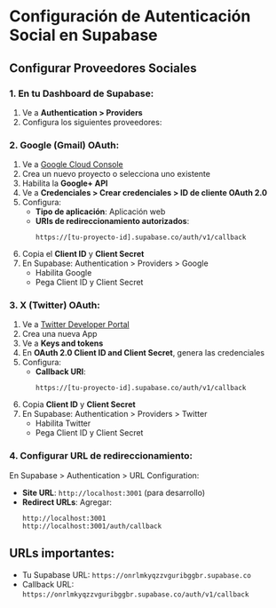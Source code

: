 # Configuración de Autenticación Social en Supabase

## Configurar Proveedores Sociales

### 1. En tu Dashboard de Supabase:
1. Ve a **Authentication > Providers**
2. Configura los siguientes proveedores:

### 2. Google (Gmail) OAuth:
1. Ve a [Google Cloud Console](https://console.cloud.google.com/)
2. Crea un nuevo proyecto o selecciona uno existente
3. Habilita la **Google+ API**
4. Ve a **Credenciales > Crear credenciales > ID de cliente OAuth 2.0**
5. Configura:
   - **Tipo de aplicación**: Aplicación web
   - **URIs de redireccionamiento autorizados**: 
     ```
     https://[tu-proyecto-id].supabase.co/auth/v1/callback
     ```
6. Copia el **Client ID** y **Client Secret**
7. En Supabase: Authentication > Providers > Google
   - Habilita Google
   - Pega Client ID y Client Secret

### 3. X (Twitter) OAuth:
1. Ve a [Twitter Developer Portal](https://developer.twitter.com/en/portal/dashboard)
2. Crea una nueva App
3. Ve a **Keys and tokens**
4. En **OAuth 2.0 Client ID and Client Secret**, genera las credenciales
5. Configura:
   - **Callback URI**: 
     ```
     https://[tu-proyecto-id].supabase.co/auth/v1/callback
     ```
6. Copia **Client ID** y **Client Secret**
7. En Supabase: Authentication > Providers > Twitter
   - Habilita Twitter
   - Pega Client ID y Client Secret

### 4. Configurar URL de redireccionamiento:
En Supabase > Authentication > URL Configuration:
- **Site URL**: `http://localhost:3001` (para desarrollo)
- **Redirect URLs**: Agregar:
  ```
  http://localhost:3001
  http://localhost:3001/auth/callback
  ```

## URLs importantes:
- Tu Supabase URL: `https://onrlmkyqzzvguribggbr.supabase.co`
- Callback URL: `https://onrlmkyqzzvguribggbr.supabase.co/auth/v1/callback`